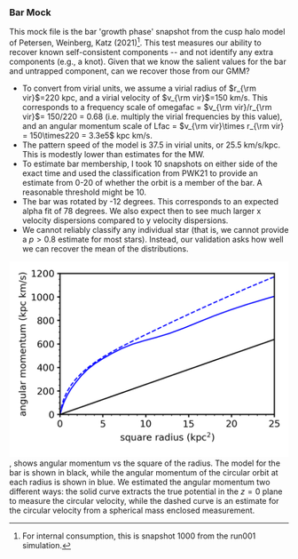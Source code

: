 ### Bar Mock

This mock file is the bar 'growth phase' snapshot from the cusp halo model of Petersen, Weinberg, Katz (2021)[^1]. This test measures our ability to recover known self-consistent components -- and not identify any extra components (e.g., a knot). Given that we know the salient values for the bar and untrapped component, can we recover those from our GMM?

 - To convert from virial units, we assume a virial radius of $r_{\rm vir}$=220 kpc, and a virial velocity of $v_{\rm vir}$=150 km/s. This corresponds to a frequency scale of omegafac = $v_{\rm vir}/r_{\rm vir}$= 150/220 = 0.68 (i.e. multiply the virial frequencies by this value), and an angular momentum scale of Lfac = $v_{\rm vir}\times r_{\rm vir} = 150\times220 = 3.3e5$ kpc km/s.
 - The pattern speed of the model is 37.5 in virial units, or 25.5 km/s/kpc. This is modestly lower than estimates for the MW.
 - To estimate bar membership, I took 10 snapshots on either side of the exact time and used the classification from PWK21 to provide an estimate from 0-20 of whether the orbit is a member of the bar. A reasonable threshold might be 10.  
 - The bar was rotated by -12 degrees. This corresponds to an expected alpha fit of 78 degrees. We also expect then to see much larger x velocity dispersions compared to y velocity dispersions.
 - We cannot reliably classify any individual star (that is, we cannot provide a $p>0.8$ estimate for most stars). Instead, our validation asks how well we can recover the mean of the distributions.

![Figure 1](angularmomentum_diagnostic.png "Lz Diagnostic"), shows angular momentum vs the square of the radius. The model for the bar is shown in black, while the angular momentum of the circular orbit at each radius is shown in blue. We estimated the angular momentum two different ways: the solid curve extracts the true potential in the $z=0$ plane to measure the circular velocity, while the dashed curve is an estimate for the circular velocity from a spherical mass enclosed measurement.

[^1]: For internal consumption, this is snapshot 1000 from the run001 simulation.
